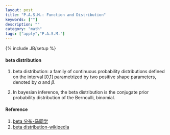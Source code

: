 ```yaml
---
layout: post
title: "P.A.S.M.: Function and Distribution"
keywords: [""] 
description: ""
category: "math"
tags: ["apply","P.A.S.M."]
---
```

{% include JB/setup %}


#### beta distribution
1. beta distribution: a family of continuous probability distributions defined on the interval [0,1]
parametrized by two positive shape parameters, denoted by $\alpha$ and $\beta$.

2. In bayesian inference, the beta distribution is the conjugate prior probability distribution of the 
Bernoulli, binomial. 





#### Reference
1. [beta 分布-马同学](https://www.matongxue.com/madocs/910/)
2. [beta distribution-wikipedia](https://en.wikipedia.org/wiki/Beta_distribution)
